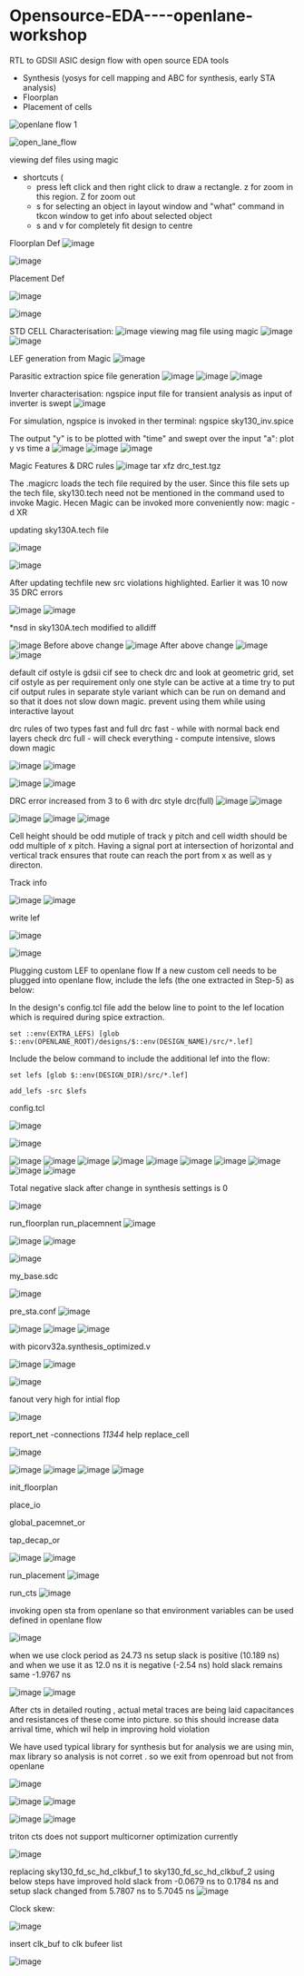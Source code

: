 # Opensource-EDA----openlane-workshop
RTL to GDSII  ASIC design flow with open source EDA tools 
 - Synthesis (yosys for cell mapping and ABC for synthesis, early STA analysis)
 - Floorplan
 - Placement of cells

![openlane flow 1](https://user-images.githubusercontent.com/8078903/173179563-d52a5399-5c23-4569-bffb-f6b65ce23bfa.png)

![open_lane_flow](https://user-images.githubusercontent.com/8078903/175562724-857219fd-f1eb-454a-ab4f-ebac744a38b5.PNG)

viewing def files using magic
 - shortcuts (
    - press left click and then right click to draw a rectangle. z for zoom in this region. Z for zoom out
    - s for selecting an object in layout window and "what" command in tkcon window to get info about selected object
    - s and v for completely fit design to centre

Floorplan Def
![image](https://user-images.githubusercontent.com/8078903/173085908-7bc68a76-9185-45ba-8381-321c287ab9cc.png)

![image](https://user-images.githubusercontent.com/8078903/173085739-30ee4256-a7c4-4667-820d-5a15be738d8f.png)


Placement Def

![image](https://user-images.githubusercontent.com/8078903/173083430-996c40ac-0691-4c91-a84b-bec3d7adaf23.png)

![image](https://user-images.githubusercontent.com/8078903/173081727-087d65b7-2e16-4fca-830f-57334030112f.png)


STD CELL Characterisation:
![image](https://user-images.githubusercontent.com/8078903/173179902-c9b8d5ae-c51c-4066-96f0-0627c50ef63b.png)
viewing mag file using magic
![image](https://user-images.githubusercontent.com/8078903/173180008-865541e1-855a-4ef6-917b-48accf679f94.png)
![image](https://user-images.githubusercontent.com/8078903/173180243-5c923733-4914-4689-82d5-9944bfdc2a35.png)


LEF generation from Magic
![image](https://user-images.githubusercontent.com/8078903/173184368-4e79a98a-c60c-4ea3-868f-8a366d5a21c3.png)

Parasitic extraction
spice file generation
![image](https://user-images.githubusercontent.com/8078903/173187732-fccb0b3d-11d3-4f55-8347-3e574586102c.png)
![image](https://user-images.githubusercontent.com/8078903/173187764-653b5b3d-af4b-445b-b434-cd9a1cf99b90.png)
![image](https://user-images.githubusercontent.com/8078903/173187743-fbd05112-c1e5-4e3b-bf50-f18fd2ca6e75.png)

Inverter characterisation:
ngspice input file for transient analysis as input of inverter is swept
![image](https://user-images.githubusercontent.com/8078903/175472804-7d96e61a-3b16-4bba-a042-ed3731a40c42.png)

For simulation, ngspice is invoked in ther terminal:
ngspice sky130_inv.spice

The output "y" is to be plotted with "time" and swept over the input "a":
plot y vs time a
![image](https://user-images.githubusercontent.com/8078903/175363982-79e8d810-845f-4231-b371-fc32739f08fa.png)
![image](https://user-images.githubusercontent.com/8078903/175364081-0fd0cd1d-66af-42db-92b4-683c0be1c1fa.png)
![image](https://user-images.githubusercontent.com/8078903/175472931-ca6cd0af-3a01-4dfa-8f01-ecd479632610.png)


Magic Features & DRC rules
![image](https://user-images.githubusercontent.com/8078903/175479542-a35b1f3a-295e-44a4-9780-37f1dfb773ad.png)
tar xfz drc_test.tgz

The .magicrc loads the tech file required by the user. Since this file sets up the tech file, sky130.tech need not be mentioned in the command used to invoke Magic. Hecen Magic can be invoked more conveniently now:
magic -d XR

updating sky130A.tech file

![image](https://user-images.githubusercontent.com/8078903/175505493-5735f12b-fa2a-43df-a730-b0d781a5be03.png)

![image](https://user-images.githubusercontent.com/8078903/175505229-a5eeb35d-663e-4b17-91dc-7e06e9b532a6.png)

After updating techfile new src violations highlighted. Earlier it was 10 now 35 DRC errors

![image](https://user-images.githubusercontent.com/8078903/175505888-d36023d7-8be4-4f1c-a051-e7d02342079a.png)
![image](https://user-images.githubusercontent.com/8078903/175506391-5ccecec2-fb7f-4237-b854-072c97338095.png)

*nsd in sky130A.tech modified to alldiff

![image](https://user-images.githubusercontent.com/8078903/175510835-c3f01bb3-54fa-45da-b2a3-a54382485647.png)
Before above change
![image](https://user-images.githubusercontent.com/8078903/175511001-72deb262-583b-4a5f-a347-da352a36f48c.png)
After above change
![image](https://user-images.githubusercontent.com/8078903/175511708-1af952fc-d7df-4d9d-8f7f-9bd7ceabb985.png)
![image](https://user-images.githubusercontent.com/8078903/175511902-4f5d33ad-069d-4cae-afb0-d7b4cd96b8ed.png)

default cif ostyle is gdsii
cif see to check drc and look at geometric grid, set cif ostyle as per requirement only one style can be active at a time
try to put cif output rules in separate style variant which can be run on demand and so that it does not slow down magic. prevent using them while using interactive layout

drc rules of two types fast and full
drc fast - while with normal back end layers check
drc full - will check everything - compute intensive, slows down magic

![image](https://user-images.githubusercontent.com/8078903/175518266-6acdcf21-1ddc-4645-a297-951d673ce913.png)
![image](https://user-images.githubusercontent.com/8078903/175518605-2fc1ae24-bd0e-4632-9cb2-c0e77aee63e0.png)

![image](https://user-images.githubusercontent.com/8078903/175520398-e3b2afcc-ce27-4da8-a4e9-4896ff05e194.png)
![image](https://user-images.githubusercontent.com/8078903/175521752-eaa6a222-5b6e-4078-ac01-5c9f8837dd61.png)

DRC error increased from 3 to 6 with drc style drc(full)
![image](https://user-images.githubusercontent.com/8078903/175521685-304eaf60-f866-45fb-a718-c24d7ea71276.png)
![image](https://user-images.githubusercontent.com/8078903/175522225-e7135fa8-08f2-4372-9cd7-2ebefd8a7b58.png)

![image](https://user-images.githubusercontent.com/8078903/175523832-d30264e0-45aa-4bdf-be62-27873fb811fc.png)
![image](https://user-images.githubusercontent.com/8078903/175523904-1a764ebb-52f9-46c8-90e7-68eef92679cd.png)
![image](https://user-images.githubusercontent.com/8078903/175526155-e89717ca-8a73-4fd2-8312-c6e737b5d67a.png)

Cell height should be odd mutiple of track y pitch and cell width should be odd multiple of x pitch.
Having a signal port at intersection of horizontal and vertical track ensures that route can reach the port from x as well as y directon.

Track info

![image](https://user-images.githubusercontent.com/8078903/175538857-8d8c2731-5488-40d4-8812-a3878da4d350.png)
![image](https://user-images.githubusercontent.com/8078903/175539085-e400667a-7093-4aa7-976b-d00214916bf4.png)

write lef

![image](https://user-images.githubusercontent.com/8078903/175543155-734c0cfa-c63c-4750-bf5a-bdc7570a3771.png)

![image](https://user-images.githubusercontent.com/8078903/175544565-802596f3-e914-42c5-b0d6-992ba291a30f.png)

Plugging custom LEF to openlane flow
If a new custom cell needs to be plugged into openlane flow, include the lefs (the one extracted in Step-5) as below:

In the design's config.tcl file add the below line to point to the lef location which is required during spice extraction.

    set ::env(EXTRA_LEFS) [glob $::env(OPENLANE_ROOT)/designs/$::env(DESIGN_NAME)/src/*.lef]
Include the below command to include the additional lef into the flow:

    set lefs [glob $::env(DESIGN_DIR)/src/*.lef]
  
    add_lefs -src $lefs

config.tcl 

![image](https://user-images.githubusercontent.com/8078903/175560715-4d7ad675-6fec-481d-94dd-7e90560d7431.png)

![image](https://user-images.githubusercontent.com/8078903/175560897-61b6516d-c950-4258-8a6e-47bce74f2bdb.png)


![image](https://user-images.githubusercontent.com/8078903/175564408-6984d480-b667-48ca-bf37-de916bd451c9.png)
![image](https://user-images.githubusercontent.com/8078903/175564538-3a089c8d-2035-4b5b-8934-4610899b9fc0.png)
![image](https://user-images.githubusercontent.com/8078903/175564644-433cbbcc-6ae1-4d08-abc5-828dba9bd88c.png)
![image](https://user-images.githubusercontent.com/8078903/175564756-445db02e-ebfc-492c-af10-2803649654a1.png)
![image](https://user-images.githubusercontent.com/8078903/175564878-9ba51d98-7e35-4d0e-a2e1-4eacc8cd76bf.png)
![image](https://user-images.githubusercontent.com/8078903/175564993-49896e2f-075c-4887-828f-0d46e06ed68b.png)
![image](https://user-images.githubusercontent.com/8078903/175565121-ea788407-b91b-4c41-a482-ea0e9725e296.png)
![image](https://user-images.githubusercontent.com/8078903/175565254-e0e0ab98-5d0c-46d7-8f07-66d9ecbc1f40.png)
![image](https://user-images.githubusercontent.com/8078903/175565441-41a267c7-ec4a-4d7b-ace3-907c2399e227.png)
![image](https://user-images.githubusercontent.com/8078903/175565508-582fa30c-7ce0-4349-a6d2-d671cd500377.png)

Total negative slack after change in synthesis settings is 0

![image](https://user-images.githubusercontent.com/8078903/175570385-0d4d5ec1-03a9-4a9e-aec1-995f1c5d2acc.png)

run_floorplan
run_placemnent
![image](https://user-images.githubusercontent.com/8078903/175578969-9918068b-798c-43f4-8051-8275dbb4de82.png)

![image](https://user-images.githubusercontent.com/8078903/175580791-6a202a0d-1921-470e-ad3d-1191c86ddf4e.png)
![image](https://user-images.githubusercontent.com/8078903/175583730-fb166609-e78f-4238-a2c5-eb6edeaad82d.png)

![image](https://user-images.githubusercontent.com/8078903/175607397-f22333ec-1032-4180-9346-516177859a32.png)


my_base.sdc

![image](https://user-images.githubusercontent.com/8078903/175613785-0d8441de-c5ff-4adf-84cf-353277c14ab1.png)

pre_sta.conf
![image](https://user-images.githubusercontent.com/8078903/175614739-a97c3e3d-287a-4e2f-8865-b4e5dd6b7ef9.png)


![image](https://user-images.githubusercontent.com/8078903/175614452-8787a2e4-2a12-4c6d-8054-c1d08a9898b1.png)
![image](https://user-images.githubusercontent.com/8078903/175614525-8fc1d117-8ff2-4ab4-bf26-481266eb88b9.png)
![image](https://user-images.githubusercontent.com/8078903/175614595-487c7f93-9c9a-4d42-8b79-366f2d038baa.png)

with picorv32a.synthesis_optimized.v

![image](https://user-images.githubusercontent.com/8078903/175615314-04d05521-4251-499a-8e8b-1f2555a9e546.png)
![image](https://user-images.githubusercontent.com/8078903/175615401-c202ca00-5298-4db7-96b1-370cec16fb27.png)

![image](https://user-images.githubusercontent.com/8078903/175615208-b509eccc-6fc7-47b9-bb08-2907141bbac2.png)

fanout very high for intial flop

![image](https://user-images.githubusercontent.com/8078903/175618886-ce0fdbdb-5c11-40a3-bb71-7764792681d6.png)

report_net -connections _11344_
help replace_cell

![image](https://user-images.githubusercontent.com/8078903/175627471-cd274433-346e-47d3-8de1-521adead118a.png)


![image](https://user-images.githubusercontent.com/8078903/177982380-caa2cd4f-1b19-4dde-9062-9cb433cbd134.png)
![image](https://user-images.githubusercontent.com/8078903/177982484-914bbda3-9db2-4aab-a332-edc73e922db0.png)
![image](https://user-images.githubusercontent.com/8078903/177982684-fbc4425e-89ad-4fc2-84f5-33dede88ab26.png)
![image](https://user-images.githubusercontent.com/8078903/177982846-f015f77f-6ea9-409e-8290-caa4d3c1140c.png)

init_floorplan

place_io

global_pacemnet_or

tap_decap_or

![image](https://user-images.githubusercontent.com/8078903/177984838-27f97cb9-9ffd-47d8-84ed-a5f1fb83bb3d.png)
![image](https://user-images.githubusercontent.com/8078903/177984928-b681402a-b82f-428e-bb9d-4a4b8f80bdad.png)

run_placement
![image](https://user-images.githubusercontent.com/8078903/177987113-7007e142-e49c-4f0f-ab1a-b0ec4cf0fba4.png)


run_cts
![image](https://user-images.githubusercontent.com/8078903/177987500-f66ff7ce-6632-49dc-b94e-90c0b89d9f10.png)

invoking open sta from openlane so that environment variables can be used defined in openlane flow

![image](https://user-images.githubusercontent.com/8078903/178019177-dea37f5e-ae9e-42a0-b296-008168bdbfc6.png)

when we use clock period as 24.73 ns setup slack is positive (10.189 ns) and when we use it as 12.0 ns it is negative  (-2.54 ns)
hold slack remains same -1.9767 ns

![image](https://user-images.githubusercontent.com/8078903/178019481-067eb334-cb1b-4e53-bc35-27eb4bd177c7.png)
![image](https://user-images.githubusercontent.com/8078903/178019368-30e38447-c13d-4a8c-aa1f-fc1afd4b9448.png)

After cts in detailed routing , actual metal traces are being laid capacitances and resistances of these come into picture. so this should increase data arrival time, which wil help in improving hold violation

We have used typical library for synthesis but for analysis we are using min, max library so analysis is not corret . so we exit from openroad but not from openlane

![image](https://user-images.githubusercontent.com/8078903/178026140-2c9b125e-030e-4764-a875-b741d5d76463.png)

![image](https://user-images.githubusercontent.com/8078903/178026501-980b06a4-e526-4f6d-96ff-1357fc7e529b.png)
![image](https://user-images.githubusercontent.com/8078903/178026632-48c86fdf-01cb-424b-b3b2-aa53467be761.png)

![image](https://user-images.githubusercontent.com/8078903/178026732-d2f46261-98ac-4cb1-8c75-cd71e61856de.png)
![image](https://user-images.githubusercontent.com/8078903/178026966-960e067f-4947-4284-97db-3790cb9c27a1.png)

triton cts does not support multicorner optimization currently

![image](https://user-images.githubusercontent.com/8078903/178030349-4c6ad5be-e790-48d0-a12d-ea25202b9d74.png)

replacing sky130_fd_sc_hd_clkbuf_1  to sky130_fd_sc_hd_clkbuf_2 using below steps have improved hold slack from  -0.0679 ns to  0.1784 ns
and setup slack changed  from 5.7807 ns to 5.7045 ns 
![image](https://user-images.githubusercontent.com/8078903/178031137-7ba8efc8-ca4e-4df2-a45f-a0cc2aca1ac0.png)


Clock skew:

![image](https://user-images.githubusercontent.com/8078903/178032186-a7e90990-5828-4753-ad32-32d3e0ffaf55.png)

insert clk_buf to clk bufeer list

![image](https://user-images.githubusercontent.com/8078903/178032631-dee549df-5ae8-4bb9-8c90-964ad90d0867.png)













